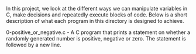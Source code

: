 In this project, we look at the different ways we can manipulate variables in C, make decisions and repeatedly execute blocks of code.
Below is a short description of what each program in this directory is designed to achieve.

0-positive_or_negative.c - A C program that prints a statement on whether a randomly generated number is positive, negative or zero. The statement is followed by a new line.

